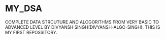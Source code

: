 # MY_DSA
COMPLETE DATA STRCUTURE AND ALOGORITHMS FROM VERY BASIC TO ADVANCED LEVEL BY DIVYANSH SINGH(DIVYANSH-ALGO-SINGH). THIS IS MY FIRST REPOSSITORY.

